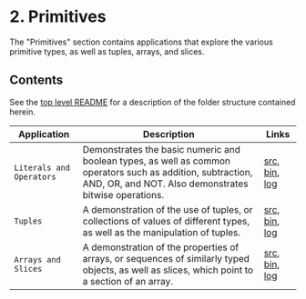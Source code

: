 # 2. Primitives
The "Primitives" section contains applications that explore the various primitive types, as well as tuples, arrays, and slices.

## Contents
See the [top level README](/README.md) for a description of the folder structure contained herein.

|Application|Description|Links|
|---|---|---|
|`Literals and Operators`|Demonstrates the basic numeric and boolean types, as well as common operators such as addition, subtraction, AND, OR, and NOT. Also demonstrates bitwise operations.| [src](./src/literalsAndOperators.rs), [bin](./bin/literalsAndOperators), [log](./log/literalsAndOperators.log)|
|`Tuples`|A demonstration of the use of tuples, or collections of values of different types, as well as the manipulation of tuples.|[src](./src/tuples.rs), [bin](./bin/tuples), [log](./log/tuples.log)|
|`Arrays and Slices`|A demonstration of the properties of arrays, or sequences of similarly typed objects, as well as slices, which point to a section of an array.|[src](./src/arraysAndSlices.rs), [bin](./bin/arraysAndSlices), [log](./log/arraysAndSlices.log)|